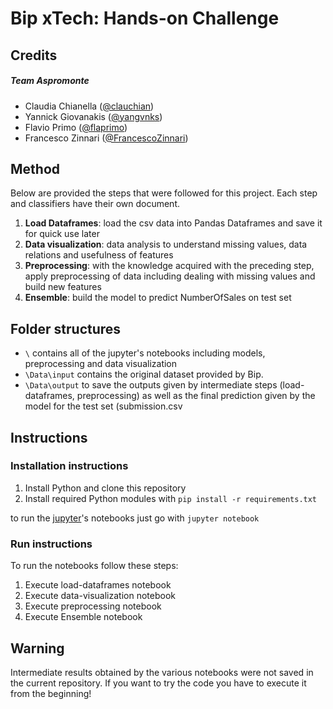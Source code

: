 # Bip xTech: Hands-on Challenge




## Credits
##### Team Aspromonte
* Claudia Chianella ([@clauchian](https://github.com/clauchian))
* Yannick Giovanakis ([@yangvnks](https://github.com/yangvnks))
* Flavio Primo ([@flaprimo](https://github.com/flaprimo/))
* Francesco Zinnari ([@FrancescoZinnari](https://github.com/FrancescoZinnari))

## Method
Below are provided the steps that were followed for this project. Each step and classifiers have their own document.

1. **Load Dataframes**: load the csv data into Pandas Dataframes and save it for quick use later
1. **Data visualization**: data analysis to understand missing values, data relations and usefulness of features
2. **Preprocessing**: with the knowledge acquired with the preceding step, apply preprocessing of data including dealing with missing values and build new features
3. **Ensemble**: build the model to predict NumberOfSales on test set

## Folder structures
* `\` contains all of the jupyter's notebooks including models, preprocessing and data visualization
* `\Data\input` contains the original dataset provided by Bip.
* `\Data\output` to save the outputs given by intermediate steps (load-dataframes, preprocessing) as well as the final prediction given by the model for the test set (submission.csv

## Instructions

### Installation instructions
1. Install Python and clone this repository
2. Install required Python modules with `pip install -r requirements.txt`

to run the [jupyter](http://jupyter.org/)'s notebooks just go with `jupyter notebook`

### Run instructions
To run the notebooks follow these steps:
1. Execute load-dataframes notebook
2. Execute data-visualization notebook
3. Execute preprocessing notebook
4. Execute Ensemble notebook


## Warning
Intermediate results obtained by the various notebooks were not saved in the current repository. If you want to try the code you have to execute it from the beginning!